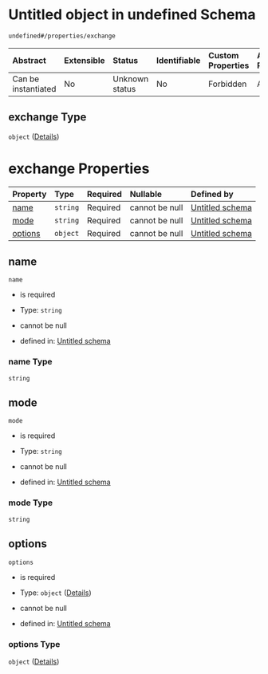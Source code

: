 # Untitled object in undefined Schema

```txt
undefined#/properties/exchange
```



| Abstract            | Extensible | Status         | Identifiable | Custom Properties | Additional Properties | Access Restrictions | Defined In                                                                                          |
| :------------------ | :--------- | :------------- | :----------- | :---------------- | :-------------------- | :------------------ | :-------------------------------------------------------------------------------------------------- |
| Can be instantiated | No         | Unknown status | No           | Forbidden         | Allowed               | none                | [publisher.schema.json.schema.json*](json/publisher.schema.json.schema.json "open original schema") |

## exchange Type

`object` ([Details](publisher-1-properties-exchange.md))

# exchange Properties

| Property            | Type     | Required | Nullable       | Defined by                                                                                                                   |
| :------------------ | :------- | :------- | :------------- | :--------------------------------------------------------------------------------------------------------------------------- |
| [name](#name)       | `string` | Required | cannot be null | [Untitled schema](publisher-1-properties-exchange-properties-name.md "undefined#/properties/exchange/properties/name")       |
| [mode](#mode)       | `string` | Required | cannot be null | [Untitled schema](publisher-1-properties-exchange-properties-mode.md "undefined#/properties/exchange/properties/mode")       |
| [options](#options) | `object` | Required | cannot be null | [Untitled schema](publisher-1-properties-exchange-properties-options.md "undefined#/properties/exchange/properties/options") |

## name



`name`

*   is required

*   Type: `string`

*   cannot be null

*   defined in: [Untitled schema](publisher-1-properties-exchange-properties-name.md "undefined#/properties/exchange/properties/name")

### name Type

`string`

## mode



`mode`

*   is required

*   Type: `string`

*   cannot be null

*   defined in: [Untitled schema](publisher-1-properties-exchange-properties-mode.md "undefined#/properties/exchange/properties/mode")

### mode Type

`string`

## options



`options`

*   is required

*   Type: `object` ([Details](publisher-1-properties-exchange-properties-options.md))

*   cannot be null

*   defined in: [Untitled schema](publisher-1-properties-exchange-properties-options.md "undefined#/properties/exchange/properties/options")

### options Type

`object` ([Details](publisher-1-properties-exchange-properties-options.md))
